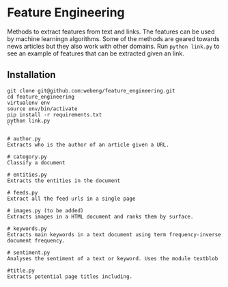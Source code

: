 # Feature Engineering
Methods to extract features from text and links. The features can be used by machine learningn algorithms. Some of the methods are geared towards news articles but they also work with other domains. Run `python link.py` to see an example of features that can be extracted given an link.

## Installation
```
git clone git@github.com:webeng/feature_engineering.git
cd feature_engineering
virtualenv env
source env/bin/activate
pip install -r requirements.txt
python link.py
``

# author.py
Extracts who is the author of an article given a URL.

# category.py
Classify a document

# entities.py
Extracts the entities in the document

# feeds.py
Extract all the feed urls in a single page

# images.py (to be added)
Extracts images in a HTML document and ranks them by surface.

# keywords.py
Extracts main keywords in a text document using term frequency-inverse document frequency.

# sentiment.py
Analyses the sentiment of a text or keyword. Uses the module textblob

#title.py
Extracts potential page titles including.
